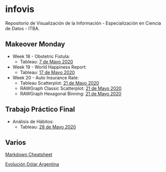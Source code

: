 # infovis

Repositorio de Visualización de la Información - Especialización en Ciencia de Datos - ITBA.


## Makeover Monday
+ Week 18 - Obstetric Fistula:
  * Tableau: [7 de Mayo 2020](https://igna43.github.io/infovis/makeovermonday2020W18.html)
+ Week 19 - World Happiness Report:
  * Tableau: [17 de Mayo 2020](https://igna43.github.io/infovis/makeovermonday2020W19.html)
+ Week 20 - Auto Insurance Rate:
    * Tableau Scatterplot: [21 de Mayo 2020](https://igna43.github.io/infovis/makeovermonday2020W20.html)
    * RAWGraph Classic Scatterplot: [21 de Mayo 2020](http://bl.ocks.org/Igna43/1040097696f6cccb4e8f7f8f17b43290)
    * RAWGraph Hexagonal Binning: [21 de Mayo 2020](http://bl.ocks.org/Igna43/27221999a39060a4cc6d2c5286028150)

## Trabajo Práctico Final
+ Análisis de Hábitos:
  * Tableau: [28 de Mayo 2020](https://igna43.github.io/infovis/TP_Final.html)

## Varios

[Markdown Cheatsheet](https://github.com/adam-p/markdown-here/wiki/Markdown-Cheatsheet)

[Evolución Dólar Argentina](https://igna43.github.io/infovis/evolucion_dolar_argentina.html)


